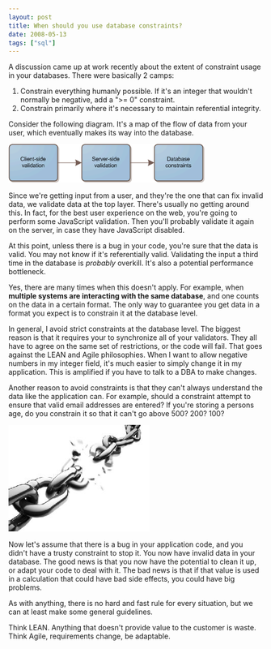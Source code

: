 ```yaml
---
layout: post
title: When should you use database constraints?
date: 2008-05-13
tags: ["sql"]
---
```


A discussion came up at work recently about the extent of constraint usage in your databases. There were basically 2 camps:

1.  Constrain everything humanly possible. If it's an integer that wouldn't normally be negative, add a ">= 0" constraint.
2.  Constrain primarily where it's necessary to maintain referential integrity.  

Consider the following diagram. It's a map of the flow of data from your user, which eventually makes its way into the database.

![Validation Layers](validation-layers.gif)

Since we're getting input from a user, and they're the one that can fix invalid data, we validate data at the top layer. There's usually no getting around this. In fact, for the best user experience on the web, you're going to perform some JavaScript validation. Then you'll probably validate it again on the server, in case they have JavaScript disabled.

At this point, unless there is a bug in your code, you're sure that the data is valid. You may not know if it's referentially valid. Validating the input a third time in the database is _probably_ overkill. It's also a potential performance bottleneck.

Yes, there are many times when this doesn't apply. For example, when **multiple systems are interacting with the same database**, and one counts on the data in a certain format. The only way to guarantee you get data in a format you expect is to constrain it at the database level.

In general, I avoid strict constraints at the database level. The biggest reason is that it requires your to synchronize all of your validators. They all have to agree on the same set of restrictions, or the code will fail. That goes against the LEAN and Agile philosophies. When I want to allow negative numbers in my integer field, it's much easier to simply change it in my application. This is amplified if you have to talk to a DBA to make changes.

Another reason to avoid constraints is that they can't always understand the data like the application can. For example, should a constraint attempt to ensure that valid email addresses are entered? If you're storing a persons age, do you constrain it so that it can't go above 500? 200? 100?

![iStock_000005716223XSmall](istock-000005716223xsmall.jpg) 

Now let's assume that there is a bug in your application code, and you didn't have a trusty constraint to stop it. You now have invalid data in your database. The good news is that you now have the potential to clean it up, or adapt your code to deal with it. The bad news is that if that value is used in a calculation that could have bad side effects, you could have big problems.

As with anything, there is no hard and fast rule for every situation, but we can at least make some general guidelines.

Think LEAN. Anything that doesn't provide value to the customer is waste. Think Agile, requirements change, be adaptable.